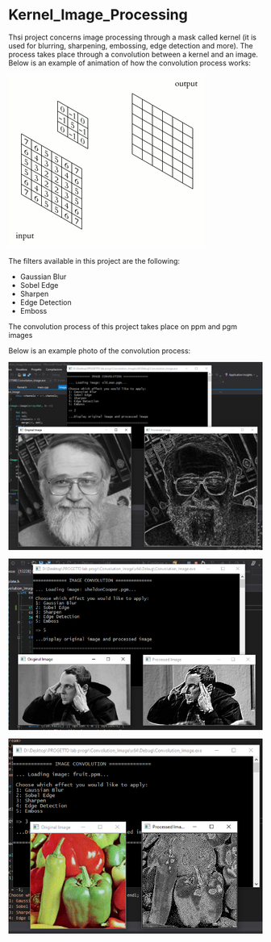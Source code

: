 # Kernel_Image_Processing

Thsi project concerns image processing through a mask called kernel
(it is used for blurring, sharpening, embossing, edge detection and more). 
The process takes place through a convolution between a kernel and an image.
Below is an example of animation of how the convolution process works:

[![3D Convolution Animation](https://github.com/biondiLeo/Kernel_Image_Processing/blob/master/test%20images/Examples%20KIP/3D_Convolution_Animation.gif)](#features)

The filters available in this project are the following:
 - Gaussian Blur
 - Sobel Edge
 - Sharpen
 - Edge Detection
 - Emboss
  
The convolution process of this project takes place on ppm and pgm images

Below is an example photo of the convolution process:

[![Sobel Edge example](https://github.com/biondiLeo/Kernel_Image_Processing/blob/master/test%20images/Examples%20KIP/ExampleKip.PNG)](#features)

[![Emboss example](https://github.com/biondiLeo/Kernel_Image_Processing/blob/master/test%20images/Examples%20KIP/ExampleEmbossKip.png)](#features)

[![Sharpen example](https://github.com/biondiLeo/Kernel_Image_Processing/blob/master/test%20images/Examples%20KIP/ExampleSharpenKip.png)](#features)



